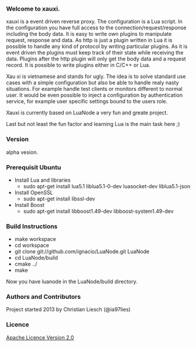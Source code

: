 ### Welcome to xauxi.
xauxi is a event driven reverse proxy. The configuration is a Lua script. In the configuration you have full access to the connection/request/response including the body data. It is easy to write own plugins to manipulate request, response and data. As http is just a plugin written in Lua it is possible to handle any kind of protocol by writing particular plugins. As it is event driven the plugins must keep track of their state while receiving the data. Plugins after the http plugin will only get the body data and a request record. It is possible to write plugins either in C/C++ or Lua.

Xau xi is vietnamese and stands for ugly. The idea is to solve standard use cases with a simple configuration but also be able to handle realy nasty situations. For example handle test clients or monitors different to normal user. It would be even possible to inject a configuration by authentication service, for example user specific settings bound to the users role.

Xauxi is currently based on LuaNode a very fun and greate project.

Last but not least the fun factor and learning Lua is the main task here ;)

### Version
alpha vesion. 

### Prerequisit Ubuntu
 - Install Lua and libraries
   - sudo apt-get install lua5.1 liblua5.1-0-dev luasocket-dev liblua5.1-json
 - Install OpenSSL
   - sudo apt-get install libssl-dev
 - Install Boost
   - sudo apt-get install libboost1.49-dev libboost-system1.49-dev

### Build Instructions
 - make workspace
 - cd workspace
 - git clone git://github.com/ignacio/LuaNode.git LuaNode
 - cd LuaNode/build
 - cmake ../
 - make
 
Now you have luanode in the LuaNode/build directory.

### Authors and Contributors
Project started 2013 by Christian Liesch (@ia97lies)

### Licence
[Apache Licence Version 2.0](http://www.apache.org/licenses/LICENSE-2.0)


